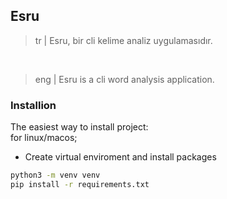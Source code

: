## Esru

>tr | Esru, bir cli kelime analiz uygulamasıdır.
</br>

>eng | Esru is a cli word analysis application.

### Installion
The easiest way to install project:
</br>
for linux/macos;

- Create virtual enviroment and install packages
```bash
python3 -m venv venv
pip install -r requirements.txt

```
